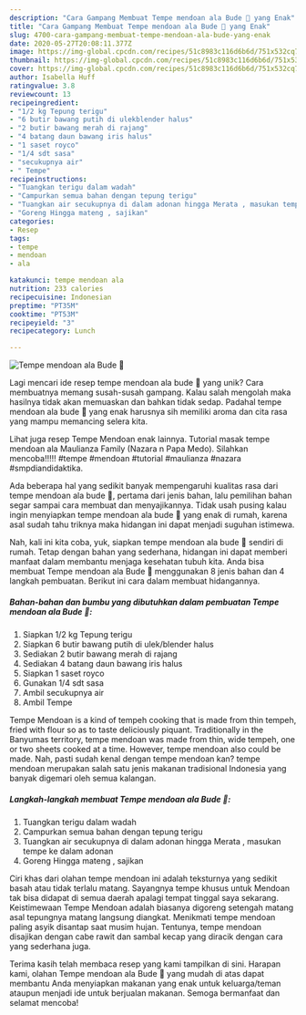 ```yaml
---
description: "Cara Gampang Membuat Tempe mendoan ala Bude  yang Enak"
title: "Cara Gampang Membuat Tempe mendoan ala Bude  yang Enak"
slug: 4700-cara-gampang-membuat-tempe-mendoan-ala-bude-yang-enak
date: 2020-05-27T20:08:11.377Z
image: https://img-global.cpcdn.com/recipes/51c8983c116d6b6d/751x532cq70/tempe-mendoan-ala-bude--foto-resep-utama.jpg
thumbnail: https://img-global.cpcdn.com/recipes/51c8983c116d6b6d/751x532cq70/tempe-mendoan-ala-bude--foto-resep-utama.jpg
cover: https://img-global.cpcdn.com/recipes/51c8983c116d6b6d/751x532cq70/tempe-mendoan-ala-bude--foto-resep-utama.jpg
author: Isabella Huff
ratingvalue: 3.8
reviewcount: 13
recipeingredient:
- "1/2 kg Tepung terigu"
- "6 butir bawang putih di ulekblender halus"
- "2 butir bawang merah di rajang"
- "4 batang daun bawang iris halus"
- "1 saset royco"
- "1/4 sdt sasa"
- "secukupnya air"
- " Tempe"
recipeinstructions:
- "Tuangkan terigu dalam wadah"
- "Campurkan semua bahan dengan tepung terigu"
- "Tuangkan air secukupnya di dalam adonan hingga Merata , masukan tempe ke dalam adonan"
- "Goreng Hingga mateng , sajikan"
categories:
- Resep
tags:
- tempe
- mendoan
- ala

katakunci: tempe mendoan ala 
nutrition: 233 calories
recipecuisine: Indonesian
preptime: "PT35M"
cooktime: "PT53M"
recipeyield: "3"
recipecategory: Lunch

---
```



![Tempe mendoan ala Bude ](https://img-global.cpcdn.com/recipes/51c8983c116d6b6d/751x532cq70/tempe-mendoan-ala-bude--foto-resep-utama.jpg)

Lagi mencari ide resep tempe mendoan ala bude  yang unik? Cara membuatnya memang susah-susah gampang. Kalau salah mengolah maka hasilnya tidak akan memuaskan dan bahkan tidak sedap. Padahal tempe mendoan ala bude  yang enak harusnya sih memiliki aroma dan cita rasa yang mampu memancing selera kita.

Lihat juga resep Tempe Mendoan enak lainnya. Tutorial masak tempe mendoan ala Maulianza Family (Nazara n Papa Medo). Silahkan mencoba!!!!! #tempe #mendoan #tutorial #maulianza #nazara #smpdiandidaktika.

Ada beberapa hal yang sedikit banyak mempengaruhi kualitas rasa dari tempe mendoan ala bude , pertama dari jenis bahan, lalu pemilihan bahan segar sampai cara membuat dan menyajikannya. Tidak usah pusing kalau ingin menyiapkan tempe mendoan ala bude  yang enak di rumah, karena asal sudah tahu triknya maka hidangan ini dapat menjadi suguhan istimewa.


Nah, kali ini kita coba, yuk, siapkan tempe mendoan ala bude  sendiri di rumah. Tetap dengan bahan yang sederhana, hidangan ini dapat memberi manfaat dalam membantu menjaga kesehatan tubuh kita. Anda bisa membuat Tempe mendoan ala Bude  menggunakan 8 jenis bahan dan 4 langkah pembuatan. Berikut ini cara dalam membuat hidangannya.

<!--inarticleads1-->

##### Bahan-bahan dan bumbu yang dibutuhkan dalam pembuatan Tempe mendoan ala Bude :

1. Siapkan 1/2 kg Tepung terigu
1. Siapkan 6 butir bawang putih di ulek/blender halus
1. Sediakan 2 butir bawang merah di rajang
1. Sediakan 4 batang daun bawang iris halus
1. Siapkan 1 saset royco
1. Gunakan 1/4 sdt sasa
1. Ambil secukupnya air
1. Ambil  Tempe


Tempe Mendoan is a kind of tempeh cooking that is made from thin tempeh, fried with flour so as to taste deliciously piquant. Traditionally in the Banyumas territory, tempe mendoan was made from thin, wide tempeh, one or two sheets cooked at a time. However, tempe mendoan also could be made. Nah, pasti sudah kenal dengan tempe mendoan kan? tempe mendoan merupakan salah satu jenis makanan tradisional Indonesia yang banyak digemari oleh semua kalangan. 

<!--inarticleads2-->

##### Langkah-langkah membuat Tempe mendoan ala Bude :

1. Tuangkan terigu dalam wadah
1. Campurkan semua bahan dengan tepung terigu
1. Tuangkan air secukupnya di dalam adonan hingga Merata , masukan tempe ke dalam adonan
1. Goreng Hingga mateng , sajikan


Ciri khas dari olahan tempe mendoan ini adalah teksturnya yang sedikit basah atau tidak terlalu matang. Sayangnya tempe khusus untuk Mendoan tak bisa didapat di semua daerah apalagi tempat tinggal saya sekarang. Keistimewaan Tempe Mendoan adalah biasanya digoreng setengah matang asal tepungnya matang langsung diangkat. Menikmati tempe mendoan paling asyik disantap saat musim hujan. Tentunya, tempe mendoan disajikan dengan cabe rawit dan sambal kecap yang diracik dengan cara yang sederhana juga. 

Terima kasih telah membaca resep yang kami tampilkan di sini. Harapan kami, olahan Tempe mendoan ala Bude  yang mudah di atas dapat membantu Anda menyiapkan makanan yang enak untuk keluarga/teman ataupun menjadi ide untuk berjualan makanan. Semoga bermanfaat dan selamat mencoba!

